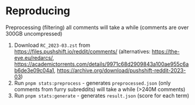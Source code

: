 # Reproducing

Preprocessing (filtering) all comments will take a while (comments are over 300GB uncompressed)

1. Download `RC_2023-03.zst` from https://files.pushshift.io/reddit/comments/ (alternatives: https://the-eye.eu/redarcs/, https://academictorrents.com/details/9971c68d2909843a100ae955c6ab6de3e09c04a1, https://archive.org/download/pushshift-reddit-2023-03)
2. Run `pnpm stats:preprocess` - generates `preprocessed.json` (only comments from furry subreddits) will take a while (>240M comments)
3. Run `pnpm stats:generate` - generates `result.json` (score for each term)

